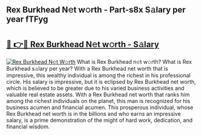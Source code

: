 ## Rex Burkhead N𝚎t w𝚘rth - Part-s8x S𝚊lary per year fTFyg

# <h2><a href="http://gc1qnzz.nevu.top/?p=Rex+Burkhead">🔗 👉🔴 Rex Burkhead N𝚎t w𝚘rth - S𝚊lary</a></h2>

[![Rex Burkhead N𝚎t W𝚘rth](https://i.imgur.com/Oavwk0R.jpeg)](http://gc1qnzz.nevu.top/?p=Rex+Burkhead)
What is Rex Burkhead n𝚎t w𝚘rth? What is Rex Burkhead s𝚊lary per year?
With a Rex Burkhead net worth that is impressive, this wealthy individual is among the richest in his professional circle. His salary is impressive, but it is eclipsed by Rex Burkhead net worth, which is believed to be greater due to his varied business activities and valuable real estate assets. With a Rex Burkhead net worth that ranks him among the richest individuals on the planet, this man is recognized for his business acumen and financial acumen. This prosperous individual, whose Rex Burkhead net worth is in the billions and who earns an impressive salary, is a prime demonstration of the might of hard work, dedication, and financial wisdom.
